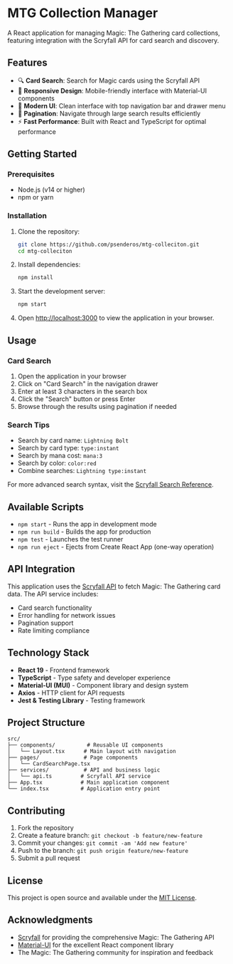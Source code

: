 # MTG Collection Manager

A React application for managing Magic: The Gathering card collections, featuring integration with the Scryfall API for card search and discovery.

## Features

- 🔍 **Card Search**: Search for Magic cards using the Scryfall API
- 📱 **Responsive Design**: Mobile-friendly interface with Material-UI components
- 🎨 **Modern UI**: Clean interface with top navigation bar and drawer menu
- 📄 **Pagination**: Navigate through large search results efficiently
- ⚡ **Fast Performance**: Built with React and TypeScript for optimal performance

## Getting Started

### Prerequisites

- Node.js (v14 or higher)
- npm or yarn

### Installation

1. Clone the repository:
   ```bash
   git clone https://github.com/psenderos/mtg-colleciton.git
   cd mtg-colleciton
   ```

2. Install dependencies:
   ```bash
   npm install
   ```

3. Start the development server:
   ```bash
   npm start
   ```

4. Open [http://localhost:3000](http://localhost:3000) to view the application in your browser.

## Usage

### Card Search

1. Open the application in your browser
2. Click on "Card Search" in the navigation drawer
3. Enter at least 3 characters in the search box
4. Click the "Search" button or press Enter
5. Browse through the results using pagination if needed

### Search Tips

- Search by card name: `Lightning Bolt`
- Search by card type: `type:instant`
- Search by mana cost: `mana:3`
- Search by color: `color:red`
- Combine searches: `Lightning type:instant`

For more advanced search syntax, visit the [Scryfall Search Reference](https://scryfall.com/docs/syntax).

## Available Scripts

- `npm start` - Runs the app in development mode
- `npm run build` - Builds the app for production
- `npm test` - Launches the test runner
- `npm run eject` - Ejects from Create React App (one-way operation)

## API Integration

This application uses the [Scryfall API](https://scryfall.com/docs/api) to fetch Magic: The Gathering card data. The API service includes:

- Card search functionality
- Error handling for network issues
- Pagination support
- Rate limiting compliance

## Technology Stack

- **React 19** - Frontend framework
- **TypeScript** - Type safety and developer experience
- **Material-UI (MUI)** - Component library and design system
- **Axios** - HTTP client for API requests
- **Jest & Testing Library** - Testing framework

## Project Structure

```
src/
├── components/          # Reusable UI components
│   └── Layout.tsx      # Main layout with navigation
├── pages/              # Page components
│   └── CardSearchPage.tsx
├── services/           # API and business logic
│   └── api.ts         # Scryfall API service
├── App.tsx            # Main application component
└── index.tsx          # Application entry point
```

## Contributing

1. Fork the repository
2. Create a feature branch: `git checkout -b feature/new-feature`
3. Commit your changes: `git commit -am 'Add new feature'`
4. Push to the branch: `git push origin feature/new-feature`
5. Submit a pull request

## License

This project is open source and available under the [MIT License](LICENSE).

## Acknowledgments

- [Scryfall](https://scryfall.com/) for providing the comprehensive Magic: The Gathering API
- [Material-UI](https://mui.com/) for the excellent React component library
- The Magic: The Gathering community for inspiration and feedback